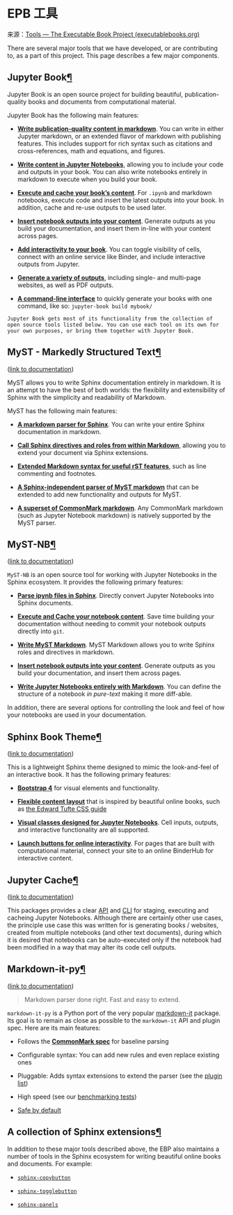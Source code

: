 # EPB 工具

来源：[Tools — The Executable Book Project (executablebooks.org)](https://executablebooks.org/en/latest/tools.html)

There are several major tools that we have developed, or are contributing to, as a part of this project. This page describes a few major components.

## Jupyter Book[¶](https://executablebooks.org/en/latest/tools.html#jupyter-book "Permalink to this headline")

Jupyter Book is an open source project for building beautiful, publication-quality books and documents from computational material.

Jupyter Book has the following main features:

*   **[Write publication-quality content in markdown](https://jupyterbook.org/content-types/markdown.html)**. You can write in either Jupyter markdown, or an extended flavor of markdown with publishing features. This includes support for rich syntax such as citations and cross-references, math and equations, and figures.

*   **[Write content in Jupyter Notebooks](https://jupyterbook.org/content-types/notebooks.html)**, allowing you to include your code and outputs in your book. You can also write notebooks entirely in markdown to execute when you build your book.

*   **[Execute and cache your book’s content](https://jupyterbook.org/content/execute.html)**. For `.ipynb` and markdown notebooks, execute code and insert the latest outputs into your book. In addition, cache and re-use outputs to be used later.

*   **[Insert notebook outputs into your content](https://jupyterbook.org/content/glue.html)**. Generate outputs as you build your documentation, and insert them in-line with your content across pages.

*   **[Add interactivity to your book](https://jupyterbook.org/interactive/launchbuttons.html)**. You can toggle visibility of cells, connect with an online service like Binder, and include interactive outputs from Jupyter.

*   **[Generate a variety of outputs](https://jupyterbook.org/start/build.html)**, including single- and multi-page websites, as well as PDF outputs.

*   **[A command-line interface](https://jupyterbook.org/reference/cli.html)** to quickly generate your books with one command, like so: `jupyter-book build mybook/`

```{note}
Jupyter Book gets most of its functionality from the collection of open source tools listed below. You can use each tool on its own for your own purposes, or bring them together with Jupyter Book.
```

## MyST - Markedly Structured Text[¶](https://executablebooks.org/en/latest/tools.html#myst-markedly-structured-text "Permalink to this headline")

([link to documentation](https://myst-parser.readthedocs.io/))

MyST allows you to write Sphinx documentation entirely in markdown. It is an attempt to have the best of both worlds: the flexibility and extensibility of Sphinx with the simplicity and readability of Markdown.

MyST has the following main features:

*   **[A markdown parser for Sphinx](https://myst-parser.readthedocs.io/en/latest/using/intro.html#parse-with-sphinx)**. You can write your entire Sphinx documentation in markdown.

*   **[Call Sphinx directives and roles from within Markdown](https://myst-parser.readthedocs.io/en/latest/using/syntax.html#syntax-directives)**, allowing you to extend your document via Sphinx extensions.

*   **[Extended Markdown syntax for useful rST features](https://myst-parser.readthedocs.io/en/latest/using/syntax.html#extended-block-tokens)**, such as line commenting and footnotes.

*   **[A Sphinx-independent parser of MyST markdown](https://myst-parser.readthedocs.io/en/latest/using/use_api.html)** that can be extended to add new functionality and outputs for MyST.

*   **[A superset of CommonMark markdown](https://commonmark.org/)**. Any CommonMark markdown (such as Jupyter Notebook markdown) is natively supported by the MyST parser.

## MyST-NB[¶](https://executablebooks.org/en/latest/tools.html#myst-nb "Permalink to this headline")

([link to documentation](https://myst-nb.readthedocs.io/))

`MyST-NB` is an open source tool for working with Jupyter Notebooks in the Sphinx ecosystem. It provides the following primary features:

*   **[Parse ipynb files in Sphinx](https://myst-nb.readthedocs.io/en/latest/#installation)**. Directly convert Jupyter Notebooks into Sphinx documents.

*   **[Execute and Cache your notebook content](https://myst-nb.readthedocs.io/en/latest/use/execute.html)**. Save time building your documentation without needing to commit your notebook outputs directly into `git`.

*   **[Write MyST Markdown](https://myst-nb.readthedocs.io/en/latest/use/myst.html)**. MyST Markdown allows you to write Sphinx roles and directives in markdown.

*   **[Insert notebook outputs into your content](https://myst-nb.readthedocs.io/en/latest/use/glue.html)**. Generate outputs as you build your documentation, and insert them across pages.

*   **[Write Jupyter Notebooks entirely with Markdown](https://myst-nb.readthedocs.io/en/latest/use/markdown.html)**. You can define the structure of a notebook *in pure-text* making it more diff-able.

In addition, there are several options for controlling the look and feel of how your notebooks are used in your documentation.

## Sphinx Book Theme[¶](https://executablebooks.org/en/latest/tools.html#sphinx-book-theme "Permalink to this headline")

([link to documentation](https://sphinx-book-theme.readthedocs.io/))

This is a lightweight Sphinx theme designed to mimic the look-and-feel of an interactive book. It has the following primary features:

*   **[Bootstrap 4](https://getbootstrap.com/docs/4.0/getting-started/introduction/)** for visual elements and functionality.

*   **[Flexible content layout](https://sphinx-book-theme.readthedocs.io/en/latest/layout.html)** that is inspired by beautiful online books, such as [the Edward Tufte CSS guide](https://edwardtufte.github.io/tufte-css/)

*   **[Visual classes designed for Jupyter Notebooks](https://sphinx-book-theme.readthedocs.io/en/latest/notebooks.html)**. Cell inputs, outputs, and interactive functionality are all supported.

*   **[Launch buttons for online interactivity](https://sphinx-book-theme.readthedocs.io/en/latest/launch.html)**. For pages that are built with computational material, connect your site to an online BinderHub for interactive content.

## Jupyter Cache[¶](https://executablebooks.org/en/latest/tools.html#jupyter-cache "Permalink to this headline")

([link to documentation](https://jupyter-cache.readthedocs.io/))

This packages provides a clear [API](https://jupyter-cache.readthedocs.io/en/latest/using/api.html#use-api) and [CLI](https://jupyter-cache.readthedocs.io/en/latest/using/cli.html#use-cli) for staging, executing and cacheing Jupyter Notebooks. Although there are certainly other use cases, the principle use case this was written for is generating books / websites, created from multiple notebooks (and other text documents), during which it is desired that notebooks can be auto-executed only if the notebook had been modified in a way that may alter its code cell outputs.

## Markdown-it-py[¶](https://executablebooks.org/en/latest/tools.html#markdown-it-py "Permalink to this headline")

([link to documentation](https://markdown-it-py.readthedocs.io/))

> Markdown parser done right. Fast and easy to extend.

`markdown-it-py` is a Python port of the very popular [markdown-it](https://github.com/markdown-it/markdown-it) package. Its goal is to remain as close as possible to the `markdown-it` API and plugin spec. Here are its main features:

*   Follows the **[CommonMark spec](http://spec.commonmark.org/)** for baseline parsing

*   Configurable syntax: You can add new rules and even replace existing ones

*   Pluggable: Adds syntax extensions to extend the parser (see the [plugin list](https://markdown-it-py.readthedocs.io/en/latest/plugins.html#md-plugins))

*   High speed (see our [benchmarking tests](https://markdown-it-py.readthedocs.io/en/latest/security.html#md-performance))

*   [Safe by default](https://markdown-it-py.readthedocs.io/en/latest/security.html#md-security)

## A collection of Sphinx extensions[¶](https://executablebooks.org/en/latest/tools.html#a-collection-of-sphinx-extensions "Permalink to this headline")

In addition to these major tools described above, the EBP also maintains a number of tools in the Sphinx ecosystem for writing beautiful online books and documents. For example:

*   [`sphinx-copybutton`](https://sphinx-copybutton.readthedocs.io/)

*   [`sphinx-togglebutton`](https://sphinx-togglebutton.readthedocs.io/)

*   [`sphinx-panels`](https://sphinx-panels.readthedocs.io/en/latest/)
